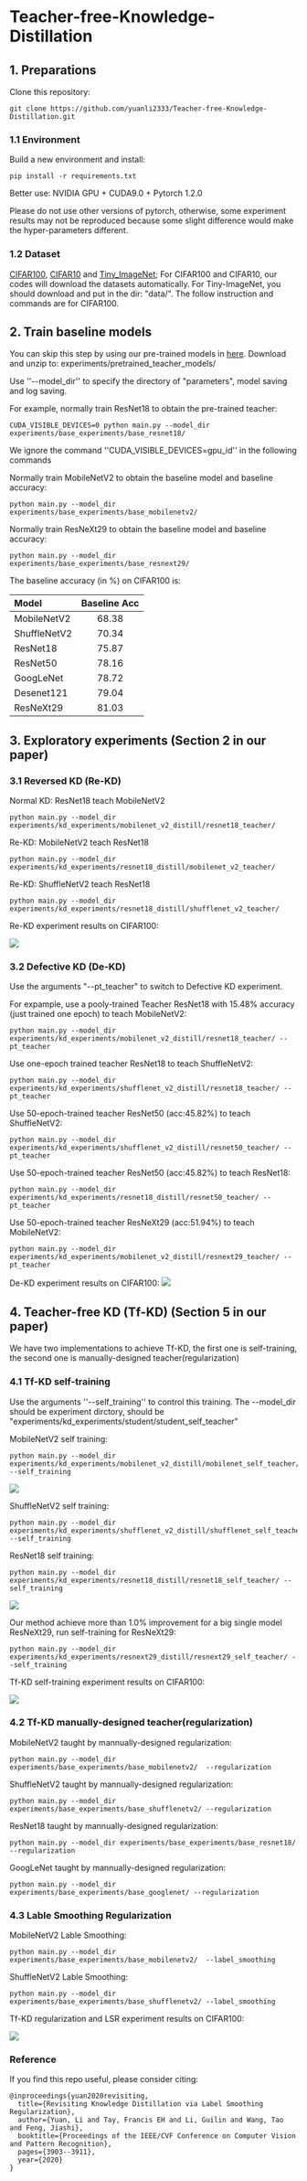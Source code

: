 # Teacher-free-Knowledge-Distillation

## 1. Preparations

Clone this repository:

```
git clone https://github.com/yuanli2333/Teacher-free-Knowledge-Distillation.git
```

### 1.1 Environment

Build a new environment and install:

```
pip install -r requirements.txt
```

Better use: NVIDIA GPU + CUDA9.0 + Pytorch 1.2.0

Please do not use other versions of pytorch, otherwise, some experiment results may not be reproduced because some slight difference would make the hyper-parameters different.

### 1.2 Dataset

[CIFAR100](https://www.cs.toronto.edu/~kriz/cifar.html), [CIFAR10](https://www.cs.toronto.edu/~kriz/cifar.html) and [Tiny_ImageNet](https://tiny-imagenet.herokuapp.com/);
For CIFAR100 and CIFAR10, our codes will download the datasets automatically. For Tiny-ImageNet, you should download and put in the dir: "data/". The follow instruction and commands are for CIFAR100.

## 2. Train baseline models

You can skip this step by using our pre-trained models in [here](https://github.com/yuanli2333/Teacher-free-Knowledge-Distillation/releases/download/checkpoint/pretrained_teacher_models.zip). Download and unzip to: experiments/pretrained_teacher_models/

Use ''--model_dir'' to specify the directory of "parameters", model saving and log saving.

For example, normally train ResNet18 to obtain the pre-trained teacher:

```
CUDA_VISIBLE_DEVICES=0 python main.py --model_dir experiments/base_experiments/base_resnet18/
```

We ignore the command ''CUDA_VISIBLE_DEVICES=gpu_id'' in the following commands

Normally train MobileNetV2 to obtain the baseline model and baseline accuracy:

```
python main.py --model_dir experiments/base_experiments/base_mobilenetv2/
```

Normally train ResNeXt29 to obtain the baseline model and baseline accuracy:

```
python main.py --model_dir experiments/base_experiments/base_resnext29/
```

The baseline accuracy (in %) on CIFAR100 is:

| Model        | Baseline Acc |
| :----------- | :----------: |
| MobileNetV2  |    68.38     |
| ShuffleNetV2 |    70.34     |
| ResNet18     |    75.87     |
| ResNet50     |    78.16     |
| GoogLeNet    |    78.72     |
| Desenet121   |    79.04     |
| ResNeXt29    |    81.03     |

## 3. Exploratory experiments (Section 2 in our paper)

### 3.1 Reversed KD (Re-KD)

Normal KD: ResNet18 teach MobileNetV2

```
python main.py --model_dir experiments/kd_experiments/mobilenet_v2_distill/resnet18_teacher/
```

Re-KD: MobileNetV2 teach ResNet18

```
python main.py --model_dir experiments/kd_experiments/resnet18_distill/mobilenet_v2_teacher/
```

Re-KD: ShuffleNetV2 teach ResNet18

```
python main.py --model_dir experiments/kd_experiments/resnet18_distill/shufflenet_v2_teacher/
```

Re-KD experiment results on CIFAR100:

![](/figures/Re-KD.png)

### 3.2 Defective KD (De-KD)

Use the arguments "--pt_teacher" to switch to Defective KD experiment.

For expample, use a pooly-trained Teacher ResNet18 with 15.48% accuracy (just trained one epoch) to teach MobileNetV2:

```
python main.py --model_dir experiments/kd_experiments/mobilenet_v2_distill/resnet18_teacher/ --pt_teacher
```

Use one-epoch trained teacher ResNet18 to teach ShuffleNetV2:

```
python main.py --model_dir experiments/kd_experiments/shufflenet_v2_distill/resnet18_teacher/ --pt_teacher
```

Use 50-epoch-trained teacher ResNet50 (acc:45.82%) to teach ShuffleNetV2:

```
python main.py --model_dir experiments/kd_experiments/shufflenet_v2_distill/resnet50_teacher/ --pt_teacher
```

Use 50-epoch-trained teacher ResNet50 (acc:45.82%) to teach ResNet18:

```
python main.py --model_dir experiments/kd_experiments/resnet18_distill/resnet50_teacher/ --pt_teacher
```

Use 50-epoch-trained teacher ResNeXt29 (acc:51.94%) to teach MobileNetV2:

```
python main.py --model_dir experiments/kd_experiments/mobilenet_v2_distill/resnext29_teacher/ --pt_teacher
```

De-KD experiment results on CIFAR100:
![](/figures/De-KD.png)

## 4. Teacher-free KD (Tf-KD) (Section 5 in our paper)

We have two implementations to achieve Tf-KD, the first one is self-training, the second one is manually-designed teacher(regularization)

### 4.1 Tf-KD self-training

Use the arguments ''--self_training'' to control this training. The --model_dir should be experiment dirctory, should be "experiments/kd_experiments/student/student_self_teacher"

MobileNetV2 self training:

```
python main.py --model_dir experiments/kd_experiments/mobilenet_v2_distill/mobilenet_self_teacher/ --self_training
```

![](/figures/cifar100_mv2_selfKD.jpg)

ShuffleNetV2 self training:

```
python main.py --model_dir experiments/kd_experiments/shufflenet_v2_distill/shufflenet_self_teacher/ --self_training
```

ResNet18 self training:

```
python main.py --model_dir experiments/kd_experiments/resnet18_distill/resnet18_self_teacher/ --self_training
```

![](/figures/cifar100_r18_selfKD.jpg)

Our method achieve more than 1.0% improvement for a big single model ResNeXt29, run self-training for ResNeXt29:

```
python main.py --model_dir experiments/kd_experiments/resnext29_distill/resnext29_self_teacher/ --self_training
```

Tf-KD self-training experiment results on CIFAR100:

![](/figures/Tf-self.png)

### 4.2 Tf-KD manually-designed teacher(regularization)

MobileNetV2 taught by mannually-designed regularization:

```
python main.py --model_dir experiments/base_experiments/base_mobilenetv2/  --regularization
```

ShuffleNetV2 taught by mannually-designed regularization:

```
python main.py --model_dir experiments/base_experiments/base_shufflenetv2/ --regularization
```

ResNet18 taught by mannually-designed regularization:

```
python main.py --model_dir experiments/base_experiments/base_resnet18/  --regularization
```

GoogLeNet taught by mannually-designed regularization:

```
python main.py --model_dir experiments/base_experiments/base_googlenet/ --regularization
```

### 4.3 Lable Smoothing Regularization

MobileNetV2 Lable Smoothing:

```
python main.py --model_dir experiments/base_experiments/base_mobilenetv2/  --label_smoothing
```

ShuffleNetV2 Lable Smoothing:

```
python main.py --model_dir experiments/base_experiments/base_shufflenetv2/ --label_smoothing
```

Tf-KD regularization and LSR experiment results on CIFAR100:

![](/figures/Reg-Normal-LSR.png)

### Reference

If you find this repo useful, please consider citing:

```
@inproceedings{yuan2020revisiting,
  title={Revisiting Knowledge Distillation via Label Smoothing Regularization},
  author={Yuan, Li and Tay, Francis EH and Li, Guilin and Wang, Tao and Feng, Jiashi},
  booktitle={Proceedings of the IEEE/CVF Conference on Computer Vision and Pattern Recognition},
  pages={3903--3911},
  year={2020}
}
```
